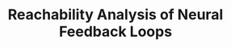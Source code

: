 ---
title: "Reachability Analysis of Neural Feedback Loops"
authors: "Michael Everett, Golnaz Habibi, Chuangchuang Sun, Jonathan P. How"
venue: "IEEE Access"
year: "2021"
status: "published"
arxiv: "https://arxiv.org/pdf/2108.04140.pdf"
official_link: ""
doi: "10.1109/ACCESS.2021.3133370"
volume: ""
number: ""
pages: ""
publisher: ""
month: "01"
address: ""
type: "journal"
school: "N/A"
awards: "N/A"
notes: ""
image: "ClosedLoopGreedySimGuidedPartitioner.gif"
collection: publications
permalink: /publication/2021-01-Everett21_IEEEAccess2.html
---